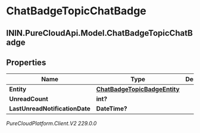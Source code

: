 # ChatBadgeTopicChatBadge

## ININ.PureCloudApi.Model.ChatBadgeTopicChatBadge

## Properties

|Name | Type | Description | Notes|
|------------ | ------------- | ------------- | -------------|
| **Entity** | [**ChatBadgeTopicBadgeEntity**](ChatBadgeTopicBadgeEntity) |  | [optional] |
| **UnreadCount** | **int?** |  | [optional] |
| **LastUnreadNotificationDate** | **DateTime?** |  | [optional] |



_PureCloudPlatform.Client.V2 229.0.0_
